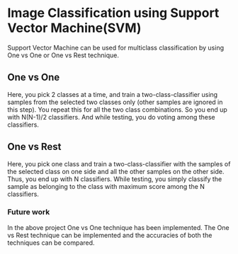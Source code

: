 # Image Classification using Support Vector Machine(SVM)

Support Vector Machine can be used for multiclass classification by using One vs One or One vs Rest technique.

## One vs One
Here, you pick 2 classes at a time, and train a two-class-classifier using samples from the selected 
two classes only (other samples are ignored in this step). You repeat this for all the two class combinations. 
So you end up with N(N-1)/2 classifiers. And while testing, you do voting among these classifiers.

## One vs Rest
Here, you pick one class and train a two-class-classifier with the samples of the selected class on one side and 
all the other samples on the other side. Thus, you end up with N classifiers. 
While testing, you simply classify the sample as belonging to the class with maximum score among the N classifiers.

### Future work
In the above project One vs One technique has been implemented. The One vs Rest technique can be implemented and the accuracies of 
both the techniques can be compared.
